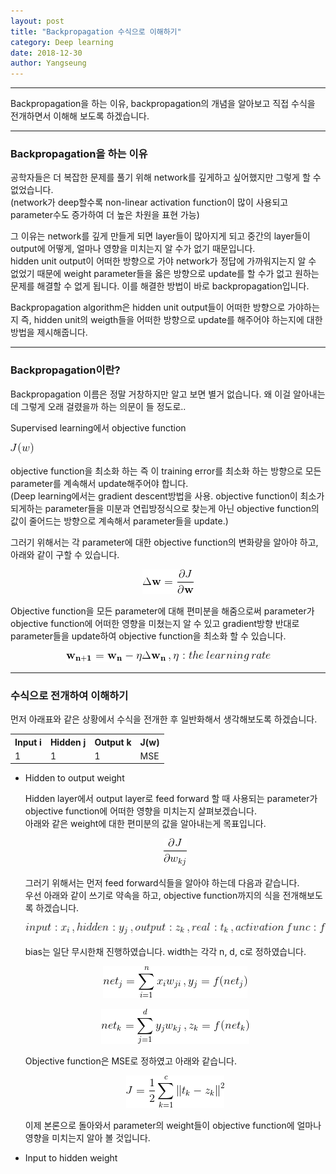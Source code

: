 ```yaml
---
layout: post
title: "Backpropagation 수식으로 이해하기"
category: Deep learning
date: 2018-12-30
author: Yangseung
---
```


<hr>
<p>Backpropagation을 하는 이유, backpropagation의 개념을 알아보고 직접 수식을 전개하면서 이해해 보도록 하겠습니다.
<hr>

<h3>Backpropagation을 하는 이유</h3>

<p>공학자들은 더 복잡한 문제를 풀기 위해 network를 깊게하고 싶어했지만 그렇게 할 수 없었습니다.<br/> (network가 deep할수록 non-linear activation function이 많이 사용되고 parameter수도 증가하여 더 높은 차원을 표현 가능)</p>

<p>그 이유는 network를 깊게 만들게 되면 layer들이 많아지게 되고 중간의 layer들이 output에 어떻게, 얼마나 영향을 미치는지 알 수가 없기 때문입니다. <br/> hidden unit output이 어떠한 방향으로 가야 network가 정답에 가까워지는지 알 수 없었기 때문에 weight parameter들을 옳은 방향으로 update를 할 수가 없고 원하는 문제를 해결할 수 없게 됩니다. 이를 해결한 방법이 바로 backpropagation입니다.</p>
  
<p>Backpropagation algorithm은 hidden unit output들이 어떠한 방향으로 가야하는지 즉, hidden unit의 weigth들을 어떠한 방향으로 update를 해주어야 하는지에 대한 방법을 제시해줍니다.</p>

<hr>
  
<h3>Backpropagation이란?</h3>
<p>Backpropagation 이름은 정말 거창하지만 알고 보면 별거 없습니다. 왜 이걸 알아내는데 그렇게 오래 걸렸을까 하는 의문이 들 정도로..</p>

<p>Supervised learning에서 objective function</p>
<img src="/assets/1_1.png">

<p>objective function을 최소화 하는 즉 이 training error를 최소화 하는 방향으로 모든 parameter를 계속해서 update해주어야 합니다.<br/>
(Deep learning에서는 gradient descent방법을 사용. objective function이 최소가 되게하는 parameter들을 미분과 연립방정식으로 찾는게 아닌 objective function의 값이 줄어드는 방향으로 계속해서 parameter들을 update.)<br/></p>

<p>그러기 위해서는 각 parameter에 대한 objective function의 변화량을 알아야 하고, 아래와 같이 구할 수 있습니다.<br/>
<p align = "center"><img src="/assets/1_2.png"></p></p>

<p>Objective function을 모든 parameter에 대해 편미분을 해줌으로써 parameter가 objective function에 어떠한 영향을 미쳤는지 알 수 있고 gradient방향 반대로 parameter들을 update하여 objective function을 최소화 할 수 있습니다.<br/>
<p align = "center"><img src="/assets/1_3.png"></p></p>

<hr>

<h3>수식으로 전개하여 이해하기</h3>
<p>먼저 아래표와 같은 상황에서 수식을 전개한 후 일반화해서 생각해보도록 하겠습니다.</p>
<table cellspacing="0" cellpadding="0">
  <tr>
    <th>Input i </th><th>Hidden j </th><th>Output k </th><th> J(w)</th>
  </tr>
  <tr>
    <td>1 </td><td>1 </td><td>1 </td><td>MSE </td>
  </tr>
</table>

<ul>
  <li>Hidden to output weight</li>
  <p>Hidden layer에서 output layer로 feed forward 할 때 사용되는 parameter가 objective function에 어떠한 영향을 미치는지 살펴보겠습니다.</br>
  아래와 같은 weight에 대한 편미분의 값을 알아내는게 목표입니다.</p>
  <p align="center"><img src="/assets/1_4.png"></p>
  <p>그러기 위해서는 먼저 feed forward식들을 알아야 하는데 다음과 같습니다.</br>
  우선 아래와 같이 쓰기로 약속을 하고, objective function까지의 식을 전개해보도록 하겠습니다.</p>
  <p align="center"><img src="/assets/1_5.png"></p>
  <p>bias는 일단 무시한채 진행하였습니다. width는 각각 n, d, c로 정하였습니다.
  <p align="center"><img src="/assets/1_6.png"></p>
  <p align="center"><img src="/assets/1_7.png"></p>
  <p>Objective function은 MSE로 정하였고 아래와 같습니다.</p>
  <p align="center"><img src="/assets/1_8.png"></p>
  <p>이제 본론으로 돌아와서 parameter의 weight들이 objective function에 얼마나 영향을 미치는지 알아 볼 것입니다.</p>
  

  <li>Input to hidden weight</li>
  
</ul>
